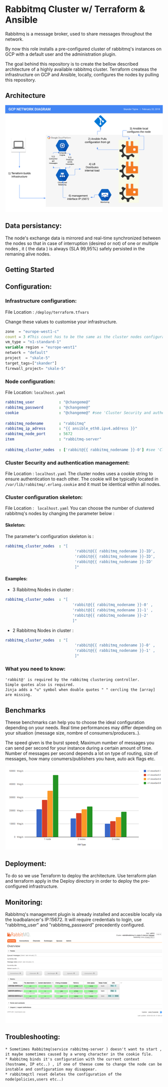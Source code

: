 # Rabbitmq Cluster w/ Terraform & Ansible

Rabbitmq is a message broker, used to share messages throughout the network.

By now this role installs a pre-configured cluster of rabbitmq's instances on GCP with a default user and the administration plugin.

The goal behind this repository is to create the bellow described architecture of a highly available rabbitmq cluster.
Terraform createas the infrastructure on GCP and Ansible, locally, configures the nodes by pulling this repository.

## Architecture
![alt text](https://github.com/skandertajine/rabbitmq-cluster/blob/master/images/archi.png)
## Data persistancy:

The node's exchange data is mirrored and real-time synchronized between the nodes so that in case of interruption (desired or not) of one or multiple nodes , it ( the data ) is always (SLA 99,95%) safely persisted in the remaning alive nodes.


## Getting Started
## Configuration:
### Infrastructure configuration:
File Location : ``` /deploy/terraform.tfvars ```

Change these values to customise your infrastructure.
```tfvars
zone  = "europe-west1-c"
count = 3 #This count has to be the same as the cluster nodes configuration below ( File Location : /deploy/variables.tfvars)
vm_type = "n1-standard-1"
variable region = "europe-west1" 
network = "default"
project  = "skale-5"
target_tags=["skander"]
firewall_project= "skale-5"
```

### Node configuration:
File Location: ``` localhost.yaml ```
```yaml
rabbitmq_user           : "@changeme@"
rabbitmq_password       : "@changeme@"
cookie                  : "@changeme@" #see 'Cluster Security and authentication management' for further information about clustering

rabbitmq_nodename       : "rabbitmq"
rabbitmq_ip_adress      : "{{ ansible_eth0.ipv4.address }}"
rabbitmq_node_port      : 5672
item                    : "rabbitmq-server"

rabbitmq_cluster_nodes  : ['rabbit@{{ rabbitmq_nodename }}-0'] #see 'Cluster configuration skeleton' for further information about clustering
```
  ### Cluster Security and authentication management:
  File Location : ``` localhost.yaml ```
  The cluster nodes uses a cookie string to ensure authentication to each other.
  The cookie will be typically located in ```/var/lib/rabbitmq/.erlang.cookie``` and it must be identical within all nodes.
  
 
  ### Cluster configuration skeleton:
  File Location : ```  localhost.yaml ```
 You can choose the number of clustered rabbitmq's nodes by changing the parameter below :
#### Skeleton:
The parameter's configuration skeleton is :
```yaml 
rabbitmq_cluster_nodes  : "[
                               'rabbit@{{ rabbitmq_nodename }}-ID',
                               'rabbit@{{ rabbitmq_nodename }}-ID',
                               'rabbit@{{ rabbitmq_nodename }}-ID'
                               ]"   
 ```
#### Examples: 
 
- 3 Rabbitmq Nodes in cluster : 
 ```yaml     
rabbitmq_cluster_nodes  : "[
                               'rabbit@{{ rabbitmq_nodename }}-0' ,
                               'rabbit@{{ rabbitmq_nodename }}-1' ,
                               'rabbit@{{ rabbitmq_nodename }}-2'
                               ]"                                                                                                                                                    
```
- 2 Rabbitmq Nodes in cluster : 
```yaml
rabbitmq_cluster_nodes  : "[
                               'rabbit@{{ rabbitmq_nodename }}-0' ,
                               'rabbit@{{ rabbitmq_nodename }}-1' ,
                               ]" 
 ```
 
                             
### What you need to know:
```
'rabbit@' is required by the rabbitmq clustering controller.
Simple quotes also is required.
Jinja adds a "u" symbol when double quotes " " cercling the [array] are missing. 
 ```
## Benchmarks

Theese benchmarks can help you to choose the ideal configuration depending on your needs.
Real time performances may differ depending on your situation (message size, nombre of consumers/producers..).

The speed given is the burst speed; Maximum number of messages you can send per second for your instance during a certain amount of time. Number of messages per second depends a lot on type of routing, size of messages, how many conumers/publishers you have, auto ack flags etc.



![alt text](https://github.com/skandertajine/rabbitmq-cluster/blob/master/images/benchmark.png)

## Deployment:
To do so we use Terraform to deploy the architecture.
Use terraform plan and terraform apply in the Deploy directory in order to deploy the pre-configured infrastructure.
## Monitoring:
Rabbitmq's management plugin is already installed and accesible locally via the loadbalancer's IP:15672.
It will require credentials to login, use "rabbitmq_user" and "rabbitmq_password" precedently configured.

![alt text](https://github.com/skandertajine/rabbitmq-cluster/blob/master/images/managementpluging.png)
## Troubleshooting:
```
* Sometimes Rabbitmq(service rabbitmq-server ) doesn't want to start , it maybe sometimes caused by a wrong character in the cookie file.
* Rabbitmq binds it's configuration with the current context (hostname, IP etc..) , if one of theese come to change the node can be instable and configuration may disappear.
* rabbitmqctl reset deletes the configuration of the node(policies,users etc..)
